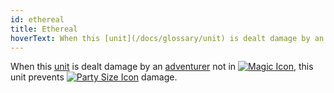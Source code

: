 ```yaml
---
id: ethereal
title: Ethereal
hoverText: When this [unit](/docs/glossary/unit) is dealt damage by an [adventurer](/docs/glossary/adventurer) not in [Magic battle form](/docs/battles/battle-forms/magic), this unit prevents [party size](/docs/glossary/party-size) damage.
---
```


When this [unit](/docs/glossary/unit) is dealt damage by an [adventurer](/docs/glossary/adventurer) not in [<img src="/icons/magic.svg" alt="Magic Icon" class="icon-svg" />](/docs/battles/battle-forms/magic), this unit prevents [<img src="/icons/party-size.svg" alt="Party Size Icon" class="icon-svg" />](/docs/glossary/party-size) damage.
